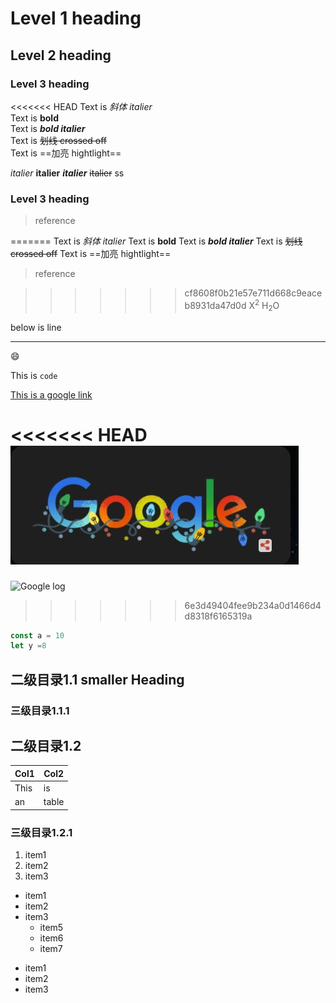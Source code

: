# Level 1 heading

## Level 2 heading

### Level 3 heading

<<<<<<< HEAD
Text is *斜体 italier* <br/>
Text is **bold**  <br/>
Text is ***bold italier***  <br/>
Text is ~~划线 crossed off~~  <br/>
Text is ==加亮 hightlight==  <br/>

<i>italier</i>
<b>italier</b>
<b><i>italier</i></b>
<del>italier</del>
<highlight>ss</highlight>

### Level 3 heading



> reference

=======
Text is *斜体 italier*
Text is **bold**
Text is ***bold italier***
Text is ~~划线 crossed off~~
Text is ==加亮 hightlight==

> reference

>>>>>>> cf8608f0b21e57e711d668c9eaceb8931da47d0d
X<sup>2</sup>
H<sub>2</sub>O


below is line
**************************

:smile:

This is `code`

[This is a google link](https://google.com)

<<<<<<< HEAD
![Google log](./google_log.JPG)
=======
![Google log](/google_log.JPG)
>>>>>>> 6e3d49404fee9b234a0d1466d4d8318f6165319a


```js
const a = 10
let y =8
```

## 二级目录1.1 smaller Heading
### 三级目录1.1.1


## 二级目录1.2
| Col1  | Col2 |
| ----- | ----- |
| This  | is    |
| an    | table    |



### 三级目录1.2.1
1. item1
2. item2
3. item3


+ item1
+ item2
+ item3
    * item5
    * item6
    * item7


- item1
- item2
- item3

